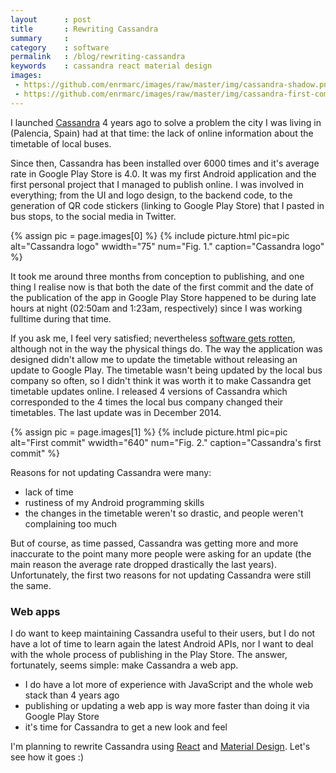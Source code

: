 ```yaml
---
layout      : post
title       : Rewriting Cassandra
summary     : 
category    : software
permalink   : /blog/rewriting-cassandra
keywords    : cassandra react material design
images:
 - https://github.com/enrmarc/images/raw/master/img/cassandra-shadow.png
 - https://github.com/enrmarc/images/raw/master/img/cassandra-first-commit.png
---
```


I launched [Cassandra](https://play.google.com/store/apps/details?id=org.coyotev.cassandra)
4 years ago to solve a problem the city I was living in (Palencia, Spain) had
at that time: the lack of online information about the timetable of local buses.

Since then, Cassandra has been installed over 6000 times and it's average
rate in Google Play Store is 4.0. It was my first Android application and the 
first personal project that I managed to publish online. I was involved in everything; 
from the UI and logo design, to the backend code, to the generation 
of QR code stickers (linking to Google Play Store) that I pasted in bus 
stops, to the social media in Twitter. 

{% assign pic = page.images[0] %}
{% include picture.html pic=pic alt="Cassandra logo" wwidth="75" num="Fig. 1." caption="Cassandra logo" %}

It took me around three months from conception to publishing, and one thing I realise now is
that both the date of the first commit and the date of the publication of the app
in Google Play Store happened to be during late hours at night (02:50am and 1:23am, 
respectively) since I was working fulltime during that time.

If you ask me, I feel very satisfied; nevertheless [software gets rotten](https://en.wikipedia.org/wiki/Software_rot), although not in the way the physical things
do. The way the application was designed didn't allow me to update the timetable
without releasing an update to Google Play. The timetable wasn't being updated by the
local bus company so often, so I didn't think it was worth it to make Cassandra
get timetable updates online. I released 4 versions of Cassandra which corresponded
to the 4 times the local bus company changed their timetables. The last update was
in December 2014.

{% assign pic = page.images[1] %}
{% include picture.html pic=pic alt="First commit" wwidth="640" num="Fig. 2." caption="Cassandra's first commit" %}

Reasons for not updating Cassandra were many:
- lack of time
- rustiness of my Android programming skills
- the changes in the timetable weren't so drastic, and people weren't complaining too much

But of course, as time passed, Cassandra was getting more and more inaccurate to the point
many more people were asking for an update (the main reason the average rate dropped
drastically the last years). Unfortunately, the first two reasons for not updating Cassandra
were still the same.

### Web apps
I do want to keep maintaining Cassandra useful to their users, but I do not have a lot
of time to learn again the latest Android APIs, nor I want to deal with the whole process
of publishing in the Play Store. The answer, fortunately, seems simple: make Cassandra a 
web app.

- I do have a lot more of experience with JavaScript and the whole web stack than 4 years ago
- publishing or updating a web app is way more faster than doing it via Google Play Store
- it's time for Cassandra to get a new look and feel

I'm planning to rewrite Cassandra using [React](https://reactjs.org/) and 
[Material Design](https://material.io/). Let's see how it goes :)
